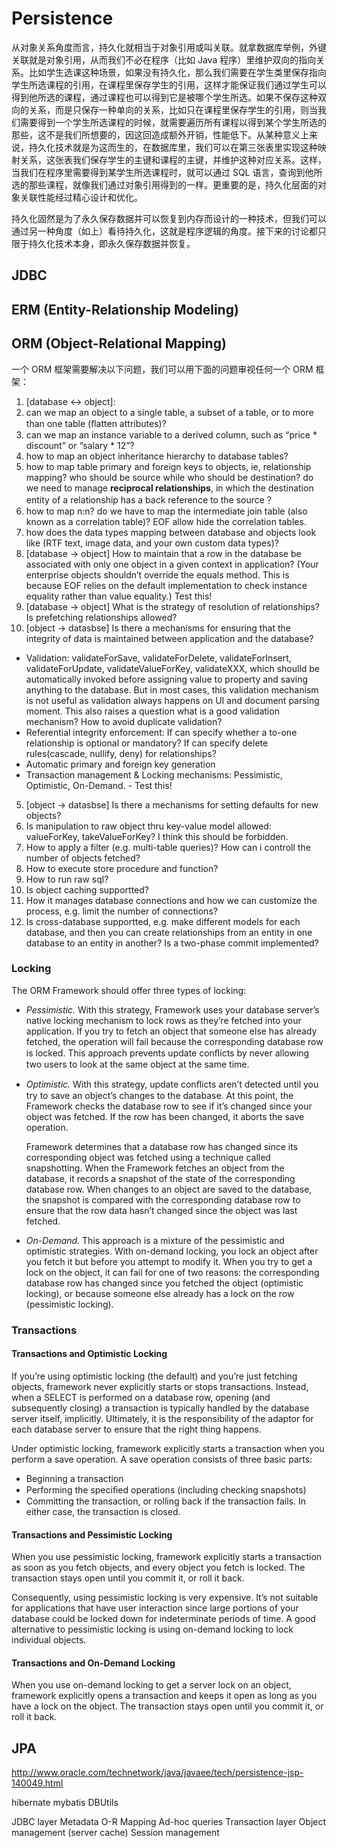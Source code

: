 # Persistence

从对象关系角度而言，持久化就相当于对象引用或叫关联。就拿数据库举例，外键关联就是对象引用，从而我们不必在程序（比如 Java 程序）里维护双向的指向关系。比如学生选课这种场景，如果没有持久化，那么我们需要在学生类里保存指向学生所选课程的引用，在课程里保存学生的引用，这样才能保证我们通过学生可以得到他所选的课程，通过课程也可以得到它是被哪个学生所选。如果不保存这种双向的关系，而是只保存一种单向的关系，比如只在课程里保存学生的引用，则当我们需要得到一个学生所选课程的时候，就需要遍历所有课程以得到某个学生所选的那些，这不是我们所想要的，因这回造成额外开销，性能低下。从某种意义上来说，持久化技术就是为这而生的，在数据库里，我们可以在第三张表里实现这种映射关系，这张表我们保存学生的主键和课程的主键，并维护这种对应关系。这样，当我们在程序里需要得到某学生所选课程时，就可以通过 SQL 语言，查询到他所选的那些课程，就像我们通过对象引用得到的一样。更重要的是，持久化层面的对象关联性能经过精心设计和优化。

持久化固然是为了永久保存数据并可以恢复到内存而设计的一种技术，但我们可以通过另一种角度（如上）看待持久化，这就是程序逻辑的角度。接下来的讨论都只限于持久化技术本身，即永久保存数据并恢复。

## JDBC

## ERM (Entity-Relationship Modeling)

## ORM (Object-Relational Mapping)

一个 ORM 框架需要解决以下问题，我们可以用下面的问题审视任何一个 ORM 框架：

1. [database <-> object]:
 1. can we map an object to a single table, a subset of a table, or to more than one table (ﬂatten attributes)?
 2. can we map an instance variable to a derived column, such as “price * discount” or “salary * 12”?
 3. how to map an object inheritance hierarchy to database tables?
 4. how to map table primary and foreign keys to objects, ie, relationship mapping? who should be source while who should be destination? do we need to manage **reciprocal relationships**, in which the destination entity of a relationship has a back reference to the source？
 5. how to map n:n? do we have to map the intermediate join table (also known as a correlation table)? EOF allow hide the correlation tables.
 6. how does the data types mapping between database and objects look like (RTF text, image data, and your own custom data types)?
2. [database -> object] How to maintain that a row in the database be associated with only one object in a given context in application? (Your enterprise objects shouldn’t override the equals method. This is because EOF relies on the default implementation to check instance equality rather than value equality.) Test this!
3. [database -> object] What is the strategy of resolution of relationships? Is prefetching relationships allowed?
4. [object -> datasbse] Is there a mechanisms for ensuring that the integrity of data is maintained between application and the database?
 - Validation: validateForSave, validateForDelete, validateForInsert, validateForUpdate, validateValueForKey, validateXXX, which shoulld be automatically invoked before assigning value to property and saving anything to the database. But in most cases, this validation mechanism is not useful as validation always happens on UI and document parsing moment. This also raises a question what is a good validation mechanism? How to avoid duplicate validation?
 - Referential integrity enforcement: If can specify whether a to-one relationship is optional or mandatory? If can specify delete rules(cascade, nullify, deny) for relationships?
 - Automatic primary and foreign key generation
 - Transaction management & Locking mechanisms: Pessimistic, Optimistic, On-Demand. - Test this!
5. [object -> datasbse] Is there a mechanisms for setting defaults for new objects?
6. Is manipulation to raw object thru key-value model allowed: valueForKey, takeValueForKey? I think this should be forbidden.
7. How to apply a filter (e.g. multi-table queries)? How can i controll the number of objects fetched?
8. How to execute store procedure and function?
9. How to run raw sql?
10. Is object caching supportted?
11. How it manages database connections and how we can customize the process, e.g. limit the number of connections?
12. Is cross-database supportted, e.g. make different models for each database, and then you can create relationships from an entity in one database to an entity in another? Is a two-phase commit implemented?

### Locking

The ORM Framework should offer three types of locking:

- *Pessimistic.* With this strategy, Framework uses your database server’s native locking mechanism to lock rows as they’re fetched into your application. If you try to fetch an object that someone else has already fetched, the operation will fail because the corresponding database row is locked. This approach prevents update conﬂicts by never allowing two users to look at the same object at the same time.

- *Optimistic.* With this strategy, update conﬂicts aren’t detected until you try to save an object’s changes to the database. At this point, the Framework checks the database row to see if it’s changed since your object was fetched. If the row has been changed, it aborts the save operation.

   Framework determines that a database row has changed since its corresponding object was fetched using a technique called snapshotting. When the Framework fetches an object from the database, it records a snapshot of the state of the corresponding database row. When changes to an object are saved to the database, the snapshot is compared with the corresponding database row to ensure that the row data hasn’t changed since the object was last fetched.

- *On-Demand.* This approach is a mixture of the pessimistic and optimistic strategies. With on-demand locking, you lock an object after you fetch it but before you attempt to modify it. When you try to get a lock on the object, it can fail for one of two reasons: the corresponding database row has changed since you fetched the object (optimistic locking), or because someone else already has a lock on the row (pessimistic locking).

### Transactions

#### Transactions and Optimistic Locking

If you’re using optimistic locking (the default) and you’re just fetching objects, framework never explicitly starts or stops transactions. Instead, when a SELECT is performed on a database row, opening (and subsequently closing) a transaction is typically handled by the database server itself, implicitly. Ultimately, it is the responsibility of the adaptor for each database server to ensure that the right thing happens.

Under optimistic locking, framework explicitly starts a transaction when you perform a save operation. A save operation consists of three basic parts:

- Beginning a transaction
- Performing the speciﬁed operations (including checking 
snapshots)
- Committing the transaction, or rolling back if the transaction fails. In either case, the transaction is closed.

#### Transactions and Pessimistic Locking

When you use pessimistic locking, framework explicitly starts a transaction as soon as you fetch objects, and every object you fetch is locked. The transaction stays open until you commit it, or roll it back.

Consequently, using pessimistic locking is very expensive. It’s not suitable for applications that have user interaction since large portions of your database could be locked down for indeterminate periods of time. A good alternative to pessimistic locking is using on-demand locking to lock individual objects.

#### Transactions and On-Demand Locking

When you use on-demand locking to get a server lock on an object, framework explicitly opens a transaction and keeps it open as long as you have a lock on the object. The transaction stays open until you commit it, or roll it back.

## JPA

http://www.oracle.com/technetwork/java/javaee/tech/persistence-jsp-140049.html

hibernate
mybatis
DBUtils

JDBC layer
Metadata
O-R Mapping 
Ad-hoc queries
Transaction layer
Object management (server cache)
Session management
